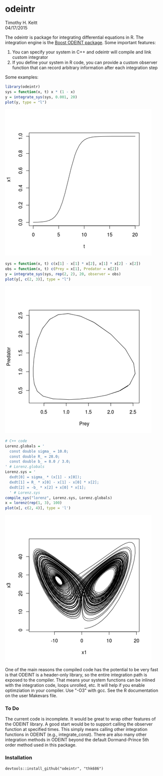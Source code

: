 # odeintr
Timothy H. Keitt  
04/17/2015  

The odeintr is package for integrating differential equations in R. The integration engine is
the [Boost ODEINT package](http://www.odeint.com). Some important features:

1. You can specify your system in C++ and odeintr will compile and link custom integrator
2. If you define your system in R code, you can provide a custom observer function that can record arbitrary information after each integration step

Some examples:

```r
library(odeintr)
sys = function(x, t) x * (1 - x)
y = integrate_sys(sys, 0.001, 20)
plot(y, type = "l")
```

![](README_files/figure-html/unnamed-chunk-1-1.png) 

```r
sys = function(x, t) c(x[1] - x[1] * x[2], x[1] * x[2] - x[2])
obs = function(x, t) c(Prey = x[1], Predator = x[2])
y = integrate_sys(sys, rep(2, 2), 20, observer = obs)
plot(y[, c(2, 3)], type = "l")
```

![](README_files/figure-html/unnamed-chunk-1-2.png) 

```r
# C++ code
Lorenz.globals = '
  const double sigma_ = 10.0;
  const double R_ = 28.0;
  const double b_ = 8.0 / 3.0;
' # Lorenz.globals
Lorenz.sys = '
  dxdt[0] = sigma_ * (x[1] - x[0]);
  dxdt[1] = R_ * x[0] - x[1] - x[0] * x[2];
  dxdt[2] = -b_ * x[2] + x[0] * x[1];
  ' # Lorenz.sys
compile_sys("lorenz", Lorenz.sys, Lorenz.globals)
x = lorenz(rep(1, 3), 100)
plot(x[, c(2, 4)], type = 'l')
```

![](README_files/figure-html/unnamed-chunk-1-3.png) 

One of the main reasons the compiled code has the potential to be very fast is that ODEINT is a header-only library, so the entire integration path is exposed to the compiler. That means your system functions can be inlined with the integration code, loops unrolled, etc. It will help if you enable optimziation in your compiler. Use "-O3" with gcc. See the R documentation on the user Makevars file.

### To Do

The current code is incomplete. It would be great to wrap other features of the ODEINT library. A good start would be to support calling the observer function at specified times. This simply means calling other integration functions in ODEINT (e.g., integrate_const). There are also many other integration methods in ODEINT beyond the default Dormand-Prince 5th order method used in this package.

### Installation

```
devtools::install_github("odeintr", "thk686")
```

